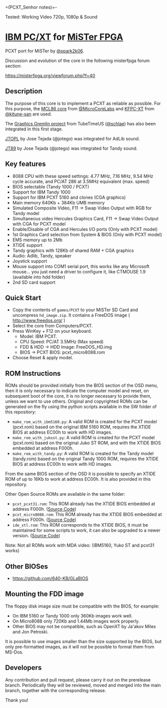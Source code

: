 =(PCXT_Senhor notes)=-

Tested: Working Video 720p, 1080p & Sound

# [IBM PC/XT](https://en.wikipedia.org/wiki/IBM_Personal_Computer_XT) for [MiSTer FPGA](https://mister-devel.github.io/MkDocs_MiSTer/)

PCXT port for MiSTer by [@spark2k06](https://github.com/spark2k06/).

Discussion and evolution of the core in the following misterfpga forum section:

https://misterfpga.org/viewforum.php?f=40

## Description

The purpose of this core is to implement a PCXT as reliable as possible. For this purpose, the [MCL86 core](https://github.com/MicroCoreLabs/Projects/tree/master/MCL86) from [@MicroCoreLabs](https://github.com/MicroCoreLabs/) and [KFPC-XT](https://github.com/kitune-san/KFPC-XT) from [@kitune-san](https://github.com/kitune-san) are used.

The [Graphics Gremlin project](https://github.com/schlae/graphics-gremlin) from TubeTimeUS ([@schlae](https://github.com/schlae)) has also been integrated in this first stage.

[JTOPL](https://github.com/jotego/jtopl) by Jose Tejada (@jotego) was integrated for AdLib sound.

[JT89](https://github.com/jotego/jt89) by Jose Tejada (@jotego) was integrated for Tandy sound.

## Key features

* 8088 CPU with these speed settings: 4.77 MHz, 7.16 MHz, 9.54 MHz cycle accurate, and PC/AT 286 at 3.5MHz equivalent (max. speed)
* BIOS selectable (Tandy 1000 / PCXT)
* Support for IBM Tandy 1000
* Support for IBM PCXT 5160 and clones (CGA graphics)
* Main memory 640Kb + 384Kb UMB memory
* Simulated Composite Video, F11 -> Swap Video Output with RGB for Tandy model 
* Simultaneous video Hercules Graphics Card, F11 -> Swap Video Output with CGA for PCXT model
* Enable/Disable of CGA and Hercules I/O ports (Only with PCXT model)
* 1st Graphics Card selection from System & BIOS (Only with PCXT model)
* EMS memory up to 2Mb
* XTIDE support
* Tandy graphics with 128Kb of shared RAM + CGA graphics
* Audio: Adlib, Tandy, speaker
* Joystick support
* Mouse support into COM1 serial port, this works like any Microsoft mouse... you just need a driver to configure it, like CTMOUSE 1.9 (available into hdd folder)
* 2nd SD card support

## Quick Start

* Copy the contents of `games/PCXT` to your MiSTer SD Card and uncompress `hd_image.zip`. It contains a FreeDOS image ( http://www.freedos.org/ )
* Select the core from Computers/PCXT.
* Press WinKey + F12 on your keyboard.
  * Model: IBM PCXT.
  * CPU Speed: PC/AT 3.5MHz (Max speed)
  * FDD & HDD -> HDD Image: FreeDOS_HD.img
  * BIOS -> PCXT BIOS: pcxt_micro8088.rom
* Choose Reset & apply model.

## ROM Instructions

ROMs should be provided initially from the BIOS section of the OSD menu, then it is only necessary to indicate the computer model and reset, on subsequent boot of the core, it is no longer necessary to provide them, unless we want to use others. Original and copyrighted ROMs can be generated on the fly using the python scripts available in the SW folder of this repository:

* `make_rom_with_ibm5160.py`: A valid ROM is created for the PCXT model (pcxt.rom) based on the original IBM 5160 ROM, requires the XTIDE BIOS at address EC00h to work with HD images.
* `make_rom_with_jukost.py`: A valid ROM is created for the PCXT model (pcxt.rom) based on the original Juko ST ROM, and with the XTIDE BIOS embedded at address F000h.
* `make_rom_with_tandy.py`: A valid ROM is created for the Tandy model (tandy.rom) based on the original Tandy 1000 ROM, requires the XTIDE BIOS at address EC00h to work with HD images.

From the same BIOS section of the OSD it is possible to specify an XTIDE ROM of up to 16Kb to work at address EC00h. It is also provided in this repository.

Other Open Source ROMs are available in the same folder:

* `pcxt_pcxt31.rom`: This ROM already has the XTIDE BIOS embedded at address F000h. ([Source Code](https://github.com/virtualxt/pcxtbios))
* `pcxt_micro8088.rom`: This ROM already has the XTIDE BIOS embedded at address F000h. ([Source Code](https://github.com/skiselev/8088_bios))
* `ide_xtl.rom`: This ROM corresponds to the XTIDE BIOS, it must be maintained for some scripts to work, it can also be upgraded to a newer version. ([Source Code](https://www.xtideuniversalbios.org/))

Note: Not all ROMs work with MDA video: (IBM5160, Yuko ST and pcxt31 works)

## Other BIOSes

* https://github.com/640-KB/GLaBIOS

## Mounting the FDD image

The floppy disk image size must be compatible with the BIOS, for example:

* On IBM 5160 or Tandy 1000 only 360Kb images work well.
* On Micro8088 only 720Kb and 1.44Mb images work properly.
* Other BIOS may not be compatible, such as OpenXT by Ja'akov Miles and Jon Petroski.

It is possible to use images smaller than the size supported by the BIOS, but only pre-formatted images, as it will not be possible to format them from MS-Dos.

## Developers

Any contribution and pull request, please carry it out on the prerelease branch. Periodically they will be reviewed, moved and merged into the main branch, together with the corresponding release.

Thank you!
